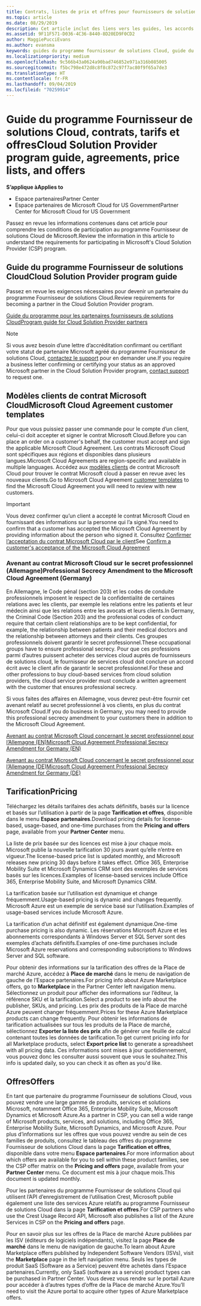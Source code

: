 ```yaml
---
title: Contrats, listes de prix et offres pour fournisseurs de solutions Cloud | Espace partenaires
ms.topic: article
ms.date: 08/29/2019
description: Cet article inclut des liens vers les guides, les accords de partenariat, les contrats clients, les tarifs et les offres du programme Fournisseur de solutions Cloud.
ms.assetid: 9F11F571-D036-4C36-8440-8D20ED9F0CD2
author: MaggiePucciEvans
ms.author: evansma
keywords: guides du programme fournisseur de solutions Cloud, guide du programme, accords de partenariat, contrat client, tarifs, offres
ms.localizationpriority: medium
ms.openlocfilehash: 9c566b43a0624a90bad746852e971a316b085005
ms.sourcegitcommit: f5bc798e472d8c8f8c872c97f7ac80f9f65a7de3
ms.translationtype: HT
ms.contentlocale: fr-FR
ms.lasthandoff: 09/04/2019
ms.locfileid: "70259914"
---
```

# <a name="cloud-solution-provider-program-guide-agreements-price-lists-and-offers"></a><span data-ttu-id="27650-104">Guide du programme Fournisseur de solutions Cloud, contrats, tarifs et offres</span><span class="sxs-lookup"><span data-stu-id="27650-104">Cloud Solution Provider program guide, agreements, price lists, and offers</span></span>

<span data-ttu-id="27650-105">**S’applique à**</span><span class="sxs-lookup"><span data-stu-id="27650-105">**Applies to**</span></span>

-  <span data-ttu-id="27650-106">Espace partenaires</span><span class="sxs-lookup"><span data-stu-id="27650-106">Partner Center</span></span>
-  <span data-ttu-id="27650-107">Espace partenaires de Microsoft Cloud for US Government</span><span class="sxs-lookup"><span data-stu-id="27650-107">Partner Center for Microsoft Cloud for US Government</span></span>


<span data-ttu-id="27650-108">Passez en revue les informations contenues dans cet article pour comprendre les conditions de participation au programme Fournisseur de solutions Cloud de Microsoft.</span><span class="sxs-lookup"><span data-stu-id="27650-108">Review the information in this article to understand the requirements for participating in Microsoft's Cloud Solution Provider (CSP) program.</span></span>

## <a name="cloud-solution-provider-program-guide"></a><span data-ttu-id="27650-109">Guide du programme Fournisseur de solutions Cloud</span><span class="sxs-lookup"><span data-stu-id="27650-109">Cloud Solution Provider program guide</span></span>

<span data-ttu-id="27650-110">Passez en revue les exigences nécessaires pour devenir un partenaire du programme Fournisseur de solutions Cloud.</span><span class="sxs-lookup"><span data-stu-id="27650-110">Review requirements for becoming a partner in the Cloud Solution Provider program.</span></span>

[<span data-ttu-id="27650-111">Guide du programme pour les partenaires fournisseurs de solutions Cloud</span><span class="sxs-lookup"><span data-stu-id="27650-111">Program guide for Cloud Solution Provider partners</span></span>](https://go.microsoft.com/fwlink/p/?LinkId=617100)

>[!Note]
><span data-ttu-id="27650-112">Si vous avez besoin d’une lettre d’accréditation confirmant ou certifiant votre statut de partenaire Microsoft agréé du programme Fournisseur de solutions Cloud, [contactez le support](https://partner.microsoft.com/pcv/servicerequests/create) pour en demander une.</span><span class="sxs-lookup"><span data-stu-id="27650-112">If you require a business letter confirming or certifying your status as an approved Microsoft partner in the Cloud Solution Provider program, [contact support](https://partner.microsoft.com/pcv/servicerequests/create) to request one.</span></span>

## <a name="microsoft-cloud-agreement-customer-templates"></a><span data-ttu-id="27650-113">Modèles clients de contrat Microsoft Cloud</span><span class="sxs-lookup"><span data-stu-id="27650-113">Microsoft Cloud Agreement customer templates</span></span>

<span data-ttu-id="27650-114">Pour que vous puissiez passer une commande pour le compte d’un client, celui-ci doit accepter et signer le contrat Microsoft Cloud.</span><span class="sxs-lookup"><span data-stu-id="27650-114">Before you can place an order on a customer's behalf, the customer must accept and sign the applicable Microsoft Cloud Agreement.</span></span> <span data-ttu-id="27650-115">Les contrats Microsoft Cloud sont spécifiques aux régions et disponibles dans plusieurs langues.</span><span class="sxs-lookup"><span data-stu-id="27650-115">Microsoft Cloud Agreements are region-specific and available in multiple languages.</span></span> <span data-ttu-id="27650-116">Accédez aux [modèles clients](agreements.md) de contrat Microsoft Cloud pour trouver le contrat Microsoft cloud à passer en revue avec les nouveaux clients.</span><span class="sxs-lookup"><span data-stu-id="27650-116">Go to Microsoft Cloud Agreement [customer templates](agreements.md) to find the Microsoft Cloud Agreement you will need to review with new customers.</span></span>

>[!IMPORTANT]
><span data-ttu-id="27650-117">Vous devez confirmer qu’un client a accepté le contrat Microsoft Cloud en fournissant des informations sur la personne qui l’a signé.</span><span class="sxs-lookup"><span data-stu-id="27650-117">You need to confirm that a customer has accepted the Microsoft Cloud Agreement by providing information about the person who signed it.</span></span> <span data-ttu-id="27650-118">Consultez [Confirmer l’acceptation du contrat Microsoft Cloud par le client](confirm-consent.md)</span><span class="sxs-lookup"><span data-stu-id="27650-118">See [Confirm a customer's acceptance of the Microsoft Cloud Agreement](confirm-consent.md)</span></span> 

### <a name="professional-secrecy-amendment-to-the-microsoft-cloud-agreement-germany"></a><span data-ttu-id="27650-119">Avenant au contrat Microsoft Cloud sur le secret professionnel (Allemagne)</span><span class="sxs-lookup"><span data-stu-id="27650-119">Professional Secrecy Amendment to the Microsoft Cloud Agreement (Germany)</span></span>

<span data-ttu-id="27650-120">En Allemagne, le Code pénal (section 203) et les codes de conduite professionnels imposent le respect de la confidentialité de certaines relations avec les clients, par exemple les relations entre les patients et leur médecin ainsi que les relations entre les avocats et leurs clients.</span><span class="sxs-lookup"><span data-stu-id="27650-120">In Germany, the Criminal Code (Section 203) and the professional codes of conduct require that certain client relationships are to be kept confidential, for example, the relationship between patients and their medical doctors and the relationship between attorneys and their clients.</span></span> <span data-ttu-id="27650-121">Ces groupes professionnels doivent garantir le secret professionnel.</span><span class="sxs-lookup"><span data-stu-id="27650-121">These occupational groups have to ensure professional secrecy.</span></span> <span data-ttu-id="27650-122">Pour que ces professions parmi d’autres puissent acheter des services cloud auprès de fournisseurs de solutions cloud, le fournisseur de services cloud doit conclure un accord écrit avec le client afin de garantir le secret professionnel.</span><span class="sxs-lookup"><span data-stu-id="27650-122">For these and other professions to buy cloud-based services from cloud solution providers, the cloud service provider must conclude a written agreement with the customer that ensures professional secrecy.</span></span>

<span data-ttu-id="27650-123">Si vous faites des affaires en Allemagne, vous devrez peut-être fournir cet avenant relatif au secret professionnel à vos clients, en plus du contrat Microsoft Cloud.</span><span class="sxs-lookup"><span data-stu-id="27650-123">If you do business in Germany, you may need to provide this professional secrecy amendment to your customers there in addition to the Microsoft Cloud Agreement.</span></span>

[<span data-ttu-id="27650-124">Avenant au contrat Microsoft Cloud concernant le secret professionnel pour l’Allemagne (EN)</span><span class="sxs-lookup"><span data-stu-id="27650-124">Microsoft Cloud Agreement Professional Secrecy Amendment for Germany (EN)</span></span>](https://go.microsoft.com/fwlink/?linkid=2030827&clcid=0x409)

[<span data-ttu-id="27650-125">Avenant au contrat Microsoft Cloud concernant le secret professionnel pour l’Allemagne (DE)</span><span class="sxs-lookup"><span data-stu-id="27650-125">Microsoft Cloud Agreement Professional Secrecy Amendment for Germany (DE)</span></span>](https://go.microsoft.com/fwlink/?linkid=2030827&clcid=0x407)

## <a name="pricing"></a><span data-ttu-id="27650-126">Tarification</span><span class="sxs-lookup"><span data-stu-id="27650-126">Pricing</span></span>

<span data-ttu-id="27650-127">Téléchargez les détails tarifaires des achats définitifs, basés sur la licence et basés sur l’utilisation à partir de la page **Tarification et offres**, disponible dans le menu **Espace partenaires**.</span><span class="sxs-lookup"><span data-stu-id="27650-127">Download pricing details for license-based, usage-based, and one-time purchases from the **Pricing and offers** page, available from your **Partner Center** menu.</span></span>

<span data-ttu-id="27650-128">La liste de prix basée sur des licences est mise à jour chaque mois. Microsoft publie la nouvelle tarification 30 jours avant qu’elle n’entre en vigueur.</span><span class="sxs-lookup"><span data-stu-id="27650-128">The license-based price list is updated monthly, and Microsoft releases new pricing 30 days before it takes effect.</span></span> <span data-ttu-id="27650-129">Office 365, Enterprise Mobility Suite et Microsoft Dynamics CRM sont des exemples de services basés sur les licences.</span><span class="sxs-lookup"><span data-stu-id="27650-129">Examples of license-based services include Office 365, Enterprise Mobility Suite, and Microsoft Dynamics CRM.</span></span> 

<span data-ttu-id="27650-130">La tarification basée sur l’utilisation est dynamique et change fréquemment.</span><span class="sxs-lookup"><span data-stu-id="27650-130">Usage-based pricing is dynamic and changes frequently.</span></span> <span data-ttu-id="27650-131">Microsoft Azure est un exemple de service basé sur l’utilisation.</span><span class="sxs-lookup"><span data-stu-id="27650-131">Examples of usage-based services include Microsoft Azure.</span></span>

<span data-ttu-id="27650-132">La tarification d’un achat définitif est également dynamique.</span><span class="sxs-lookup"><span data-stu-id="27650-132">One-time purchase pricing is also dynamic.</span></span> <span data-ttu-id="27650-133">Les réservations Microsoft Azure et les abonnements correspondants à Windows Server et SQL Server sont des exemples d’achats définitifs.</span><span class="sxs-lookup"><span data-stu-id="27650-133">Examples of one-time purchases include Microsoft Azure reservations and corresponding subscriptions to Windows Server and SQL software.</span></span>

<span data-ttu-id="27650-134">Pour obtenir des informations sur la tarification des offres de la Place de marché Azure, accédez à **Place de marché** dans le menu de navigation de gauche de l’Espace partenaires.</span><span class="sxs-lookup"><span data-stu-id="27650-134">For pricing info about Azure Marketplace offers, go to **Marketplace** in the Partner Center left navigation menu.</span></span> <span data-ttu-id="27650-135">Sélectionnez un produit pour afficher des informations sur l’éditeur, la référence SKU et la tarification.</span><span class="sxs-lookup"><span data-stu-id="27650-135">Select a product to see info about the publisher, SKUs, and pricing.</span></span> <span data-ttu-id="27650-136">Les prix des produits de la Place de marché Azure peuvent changer fréquemment.</span><span class="sxs-lookup"><span data-stu-id="27650-136">Prices for these Azure Marketplace products can change frequently.</span></span> <span data-ttu-id="27650-137">Pour obtenir les informations de tarification actualisées sur tous les produits de la Place de marché, sélectionnez **Exporter la liste des prix** afin de générer une feuille de calcul contenant toutes les données de tarification.</span><span class="sxs-lookup"><span data-stu-id="27650-137">To get current pricing info for all Marketplace products, select **Export price list** to generate a spreadsheet with all pricing data.</span></span> <span data-ttu-id="27650-138">Ces informations sont mises à jour quotidiennement, vous pouvez donc les consulter aussi souvent que vous le souhaitez.</span><span class="sxs-lookup"><span data-stu-id="27650-138">This info is updated daily, so you can check it as often as you'd like.</span></span>

## <a name="offers"></a><span data-ttu-id="27650-139">Offres</span><span class="sxs-lookup"><span data-stu-id="27650-139">Offers</span></span>

<span data-ttu-id="27650-140">En tant que partenaire du programme Fournisseur de solutions Cloud, vous pouvez vendre une large gamme de produits, services et solutions Microsoft, notamment Office 365, Enterprise Mobility Suite, Microsoft Dynamics et Microsoft Azure.</span><span class="sxs-lookup"><span data-stu-id="27650-140">As a partner in CSP, you can sell a wide range of Microsoft products, services, and solutions, including Office 365, Enterprise Mobility Suite, Microsoft Dynamics, and Microsoft Azure.</span></span> <span data-ttu-id="27650-141">Pour plus d’informations sur les offres que vous pouvez vendre au sein de ces familles de produits, consultez le tableau des offres du programme Fournisseur de solutions Cloud dans la page **Tarification et offres**, disponible dans votre menu **Espace partenaires**.</span><span class="sxs-lookup"><span data-stu-id="27650-141">For more information about which offers are available for you to sell within these product families, see the CSP offer matrix on the **Pricing and offers** page, available from your **Partner Center** menu.</span></span> <span data-ttu-id="27650-142">Ce document est mis à jour chaque mois.</span><span class="sxs-lookup"><span data-stu-id="27650-142">This document is updated monthly.</span></span>

<span data-ttu-id="27650-143">Pour les partenaires du programme Fournisseur de solutions Cloud qui utilisent l’API d’enregistrement de l’utilisation Crest, Microsoft publie également une liste des services Azure relatifs au programme Fournisseur de solutions Cloud dans la page **Tarification et offres**.</span><span class="sxs-lookup"><span data-stu-id="27650-143">For CSP partners who use the Crest Usage Record API, Microsoft also publishes a list of the Azure Services in CSP on the **Pricing and offers** page.</span></span>

<span data-ttu-id="27650-144">Pour en savoir plus sur les offres de la Place de marché Azure publiées par les ISV (éditeurs de logiciels indépendants), visitez la page **Place de marché** dans le menu de navigation de gauche.</span><span class="sxs-lookup"><span data-stu-id="27650-144">To learn about Azure Marketplace offers published by Independent Software Vendors  (ISVs), visit the **Marketplace** page in the left navigation menu.</span></span> <span data-ttu-id="27650-145">Seuls les types de produit SaaS (Software as a Service) peuvent être achetés dans l’Espace partenaires.</span><span class="sxs-lookup"><span data-stu-id="27650-145">Currently, only SaaS (software as a service) product types can be purchased in Partner Center.</span></span> <span data-ttu-id="27650-146">Vous devez vous rendre sur le portail Azure pour accéder à d’autres types d’offre de la Place de marché Azure.</span><span class="sxs-lookup"><span data-stu-id="27650-146">You’ll need to visit the Azure portal to acquire other types of Azure Marketplace offers.</span></span>
